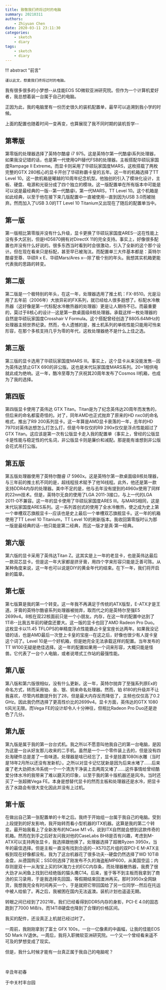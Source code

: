 ```yaml
---
title: 致敬我们终将过时的电脑
summary: 20210311
authors:
    - Zhiyuan Chen
date: 2020-03-11 23:11:30
categories:
    - sketch
    - diary
tags:
    - sketch
    - diary
---
```


!!! abstract "前言"

    谨以此文，祭奠我们终将过时的电脑。

我有很多很多的小梦想--从佳能EOS 5D微软亚洲研究院。但作为一个计算机爱好者，我总想着装一台属于自己的电脑。

正因为此，我的电脑里有一份历史很久的装机配置单，最早可以追溯到我小学的时候。

上面的配置也随着时间一变再变，也算展现了我不同时期的装机哲学--

## 第零版

第零版的处理器选择了英特尔酷睿 i7 975。这是英特尔第一代酷睿i系列处理器，如果我没记错的话，也是第一代使用QPI替代FSB的处理器。主板搭配华硕玩家国度Rampage II Extreme。而显卡则采用了华硕玩家国度MARS，这枚搭载了两枚完整的GTX 280核心的显卡开创了华硕称霸卡皇的五年。这一年的机箱选择了TT Level 10。这一款机箱是曜越的10周年纪念机型。他独创的引入了模块化设计，主板、硬盘、电源和光驱分成了四个独立的模块。这一版配置单在所有版本中可能是可以说是最经典的一版--第一代酷睿i，第一代MARS，TT Level 10。这个机箱是如此经典，以至于他在接下来几版配置中一直被使用--直到因为USB 3.0而被抛弃。然而加入了USB 3.0的TT Level 10 Titanium又出现在了随后的配置单当中。

## 第一版

第一版相比第零版并没有什么升级，显卡更换了华硕玩家国度ARES--这在性能上没有多大区别，但是HD5870拥有对DirectX 11的完全支持。事实上，好像很多配置也并没有什么好说的。很多东西当时看到时会很激动，引入了全新的这个那个设计。但在现在看来只是标配，甚至早已被淘汰。而配置单三大件基本都是：英特尔酷睿至尊、华硕R x E、华硕Mars/Ares x--除了极个别的年头。我想其实机箱更能代表我的思路的转变。

## 第二版

第二版是一个极特别的年头，在这一年，处理器选用了推土机：FX-8510。光是沿用了五年前（2006年）大放异彩的FX系列，就已经给人很多遐想了。标配水冷散热器（这好像是第一代标配水冷散热器的处理器）更是让人期待不已。而最重要的，莫过于8核心的设计--这是第一款桌面级8核处理器。承载这样一枚处理器的自然是华硕玩家国度Crosshair V Formula。这个搭配曾经创造了8805.64MHz的处理器主频世界纪录。然而，令人遗憾的是，推土机系列的单核性能只能用可怜来形容，在那个多核支持几乎为零的年代，这枚处理器绝不是什么上佳之选。

## 第三版

第三版的显卡选用了华硕玩家国度MARS III。事实上，这个显卡从来没能发售--因为英伟达禁止GTX 690的非公版。这也是末代玩家国度MARS系列。20+1相供电就此成为绝响。这一年，酷冷至尊为了庆祝其20周年发布了Cosmos II机箱，也成为了我的选择。

## 第四版

第四版显卡使用了英伟达 GTX Titan。Titan是为了纪念英伟达20周年而发售的，但后来的命名都蛮奇怪的。对了，同年AMD也正式抛弃了原来的HD nxc0的命名格式，推出了R9 200系列显卡。这一年算是AMD显卡衰落的一年，去年的HD 7970对英伟达想怎么打怎么打，但是今年仅仅的R9 290x仅仅是浮点性能超过了GTX Titan。这应该是第一次有公版显卡走入我的配置单（事实上，曾经的公版显卡是性能与稳定性的代名词，非公版显卡则是廉价和减配。那是能有谁想到非公版会花式吊打公版。

## 第五版

第五版处理器使用了英特尔酷睿 i7 5960x。这是英特尔第一款桌面级8核处理器，与三年前的推土机不同的是，超线程技术赋予了他16线程。此外，他还是第一款支持DDR4内存的处理器。美中不足的是，他与去年没有提到的4960x使用了同样的22nm技术。但是，英特尔无良的使用了LGA 2011-3接口，与上一代的LGA 2011-0不兼容。这一年的显卡使用了华硕玩家国度ARES III。与MARS相同，这是末代玩家国度ARES系列。这一系列首创式的使用了全水冷散热，使之成为史上第一个单槽双芯旗舰显卡--应该也是史上最后一个单槽双芯旗舰显卡。这一年的机箱使用了TT Level 10 Titanium，TT Level 10的刷新版本。我收回第零版时认为那一版是最经典的话--他只能是第二经典，而这一版才是真·第一经典。

## 第六版

第六版的显卡采用了英伟达Titan Z。这其实是上一年的老显卡，也是英伟达最后一款双芯显卡。但是这一年大家都是挤牙膏，用四个字来形容只能是乏善可陈。从某种角度来说，这一年也可以说是DIY的黄金年代的结束。在下一年，我们将开启新的篇章。

## 第七版

第七版算是我的第一个转变。这一年我不再满足于传统的ATX版型，E-ATX才是王道。牙膏的英特尔酷睿系列处理器被抛弃，取而代之的是英特尔至强E5 2699v4。8核在双22核面前只是一个小朋友。内存，在这一年的配置中达到了1TiB--比我五年前的硬盘还要大。这一版的显卡也回了AMD Radeon Pro Duo。这枚显卡以11.45 TFLOPS的单精度浮点性能霸占卡皇宝座长达两年。如果我没记错的话，也是AMD最后一次登上卡皇的宝座--在这之后，好像也很少有人提卡皇这个词了。Level 10是一个好机箱，但是她完全无法承载这样的配置。当年发布的TT W100无疑是绝佳选择。这一年的配置如果用一个词来形容，大概只能是怪兽。它代表了一台个人电脑，或者说塔式工作站的最强性能。

## 第八版

第八版和第六版很相似，没有什么更新。这一年，英特尔抛弃了至强系列原Ex的命名方式，转而采用铂、金、银、铜来命名处理器。然而，铂 8180的升级并不让我喜欢，尽管内核数提升到了28，但是最大内存反而降低了，主频也仅仅高了0.2 GHz。因此我仍然选择了更高性价比的2699v4。显卡方面，英伟达的GTX 1080 ti风光无限。而Vega FE的设计却令人十分神往，但相比Radeon Pro Duo还是逊色了几分。

## 第九版

第九版是属于我的第一台台式机。我之所以不愿意叫他我自己的第一台电脑，是因为这是一台从好友那儿收来的二手机。虽然是一个一个零件装上去的，但是没有四处淘硬件总是差了一些味道。处理器是啥已经忘了，显卡是技嘉1080ti水雕（当时是18年2月所以还没有发新机）。之所以对显卡记忆犹新是因为后来水堵了……后来废了老大劲把水冷系统一个一个清洗干净装上去两周又堵了……这件事情给曾经酷爱分体水冷的我带来了难以磨灭的印象，以至于我的第十版机器还是风冷。当时还买了一张超微Vega FE。本身是想替代显卡的然而主板和处理器还是水冷，把显卡去了水路会有很大变化因此并没有上过机。

## 第十版

在做出自己第一张配置单的十年之后。我终于开始组一台属于我自己的电脑。受到上段提到的好友影响，我开始转而看小型机器的ITX机器。这算是我的第二个转变。最开始我看上了全新发布的NCase M1 v5，说到ITX自然就会想到这款传奇的机箱。然而在到手之后好友问我对他的CaseLabs BH8是否有兴趣，考虑到M-ATX可以支持两张显卡，我选择跟他换了。处理器选择了超微Ryzen 3950x，当年的最佳选择。但是主板一直没有找到合适的--X570芯片组的双PCI-E M-ATX主板到现在好像都没有。我为了这台机器花了很多功夫--硬盘仍然选择了WD 10TiB金盘，从德国购买；SSD则选择了刚发布不久的海盗船MP600，从美国空运；内存则是双十一从淘宝上买的SK海力士的ECC内存条，而处理器散热器，我费了很大劲才从闲鱼上找到已经绝版的猫头鹰C14。后来，鉴于等不到主板而我拿到了商汤的实习录用，于是我选择先回国，等假期结束回澳洲再买。那时3950x全网缺货，我想我完全有时间再买一个，于是就把它带回国给了另一位同学--然后在托运中被人给偷了。再之后，我被困在国内无法返澳。装机计划也遥遥无期。

转眼之间已经到了2021年。我们已经看得到DDR5内存的身影，PCI-E 4.0的固态跑到了7000 MiB/s，而14TiB硬盘也降到了合理的价格区间。

我买的配件，还没真正上机就已经过时了。

一周前，我刚刚拿到了富士 GFX 100s，一台一亿像素的中画幅，让我的佳能EOS 5D Mark IV退休。一周后，我将入职微软亚洲研究院。一个又一个曾经看来遥不可及的梦想变成了现实。

但是，我什么时候才能有一台真正属于我自己的电脑呢？

</br>

辛丑年初春

于中关村丰台园
